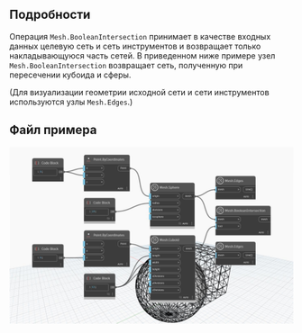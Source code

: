 ## Подробности
Операция `Mesh.BooleanIntersection` принимает в качестве входных данных целевую сеть и сеть инструментов и возвращает только накладывающуюся часть сетей. В приведенном ниже примере узел `Mesh.BooleanIntersection` возвращает сеть, полученную при пересечении кубоида и сферы.

(Для визуализации геометрии исходной сети и сети инструментов используются узлы `Mesh.Edges`.)

## Файл примера

![Example](./Autodesk.DesignScript.Geometry.Mesh.BooleanIntersection_img.jpg)
